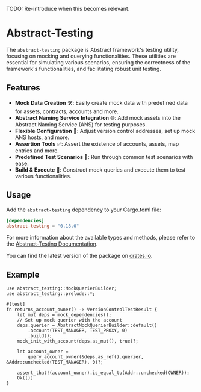 TODO: Re-introduce when this becomes relevant.

# Abstract-Testing

The `abstract-testing` package is Abstract framework's testing utility, focusing on mocking and querying
functionalities. These utilities are essential for simulating various scenarios, ensuring the correctness of the
framework's functionalities, and facilitating robust unit testing.

## Features

- ️**Mock Data Creation** 🛠: Easily create mock data with predefined data for assets, contracts, accounts and more.
- **Abstract Naming Service Integration** 🌐: Add mock assets into the Abstract Naming Service (ANS) for testing
  purposes.
- **Flexible Configuration** 🔧: Adjust version control addresses, set up mock ANS hosts, and more.
- **Assertion Tools** ✅: Assert the existence of accounts, assets, map entries and more.
- **Predefined Test Scenarios** 📝: Run through common test scenarios with ease.
- **Build & Execute** 🔄: Construct mock queries and execute them to test various functionalities.

## Usage

Add the `abstract-testing` dependency to your Cargo.toml file:

```toml
[dependencies]
abstract-testing = "0.18.0"
```

For more information about the available types and methods, please refer to
the <a href="https://docs.rs/abstract-testing/0.18.0/abstract_testing/" target="_blank">Abstract-Testing
Documentation</a>.

You can find the latest version of the package on [crates.io](https://crates.io/crates/abstract-testing).

## Example

```rust,no_run
use abstract_testing::MockQuerierBuilder;
use abstract_testing::prelude::*;

#[test]
fn returns_account_owner() -> VersionControlTestResult {
    let mut deps = mock_dependencies();
    // Set up mock querier with the account
    deps.querier = AbstractMockQuerierBuilder::default()
        .account(TEST_MANAGER, TEST_PROXY, 0)
        .build();
    mock_init_with_account(deps.as_mut(), true)?;

    let account_owner =
        query_account_owner(&deps.as_ref().querier, &Addr::unchecked(TEST_MANAGER), 0)?;

    assert_that!(account_owner).is_equal_to(Addr::unchecked(OWNER));
    Ok(())
}
```
